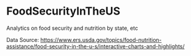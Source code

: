 # FoodSecurityInTheUS
Analytics on food security and nutrition by state, etc

Data Source: https://www.ers.usda.gov/topics/food-nutrition-assistance/food-security-in-the-u-s/interactive-charts-and-highlights/
